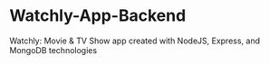 # Watchly-App-Backend
Watchly: Movie &amp; TV Show app created with NodeJS, Express, and MongoDB technologies
